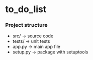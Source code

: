 # to_do_list
### Project structure
- src/ -> source code
- tests/ -> unit tests
- app.py -> main app file
- setup.py -> package with setuptools
